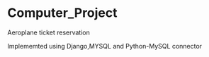 # Computer_Project
Aeroplane ticket reservation

Implememted using Django,MYSQL and Python-MySQL connector